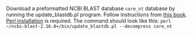 Download a preformatted NCBI BLAST database `core_nt` database by running the update_blastdb.pl program. Follow instructions from [this book](https://www.ncbi.nlm.nih.gov/books/NBK569850/). [Perl installation](https://www.perl.org/get.html) is required.
The command should look like this:
`perl ~/ncbi-blast-2.16.0+/bin/update_blastdb.pl --decompress core_nt`